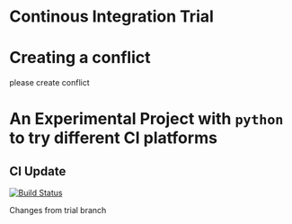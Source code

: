# Continous Integration Trial

# Creating a conflict
please create conflict




# An Experimental Project with `python` to try different CI platforms 

## CI Update

[![Build Status](https://travis-ci.com/bhavaniravi/ci-trial.svg?branch=master)](https://travis-ci.com/bhavaniravi/ci-trial)

Changes from trial branch
